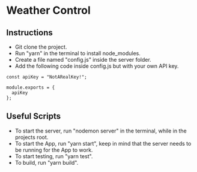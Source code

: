 # Weather Control

## Instructions

* Git clone the project.
* Run "yarn" in the terminal to install node_modules.
* Create a file named "config.js" inside the server folder.
* Add the following code inside config.js but with your own API key.

```
const apiKey = "NotARealKey!";

module.exports = {
  apiKey
};
```

## Useful Scripts

* To start the server, run "nodemon server" in the terminal, while in the projects root.
* To start the App, run "yarn start", keep in mind that the server needs to be running
  for the App to work.
* To start testing, run "yarn test".
* To build, run "yarn build".
